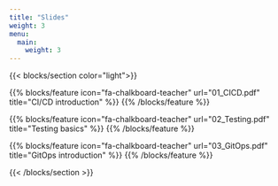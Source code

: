 ```yaml
---
title: "Slides"
weight: 3
menu:
  main:
    weight: 3
---
```


{{< blocks/section color="light">}}

{{% blocks/feature icon="fa-chalkboard-teacher" url="01_CICD.pdf" title="CI/CD introduction" %}}
{{% /blocks/feature %}}

{{% blocks/feature icon="fa-chalkboard-teacher" url="02_Testing.pdf" title="Testing basics" %}}
{{% /blocks/feature %}}

{{% blocks/feature icon="fa-chalkboard-teacher" url="03_GitOps.pdf" title="GitOps introduction" %}}
{{% /blocks/feature %}}

{{< /blocks/section >}}
